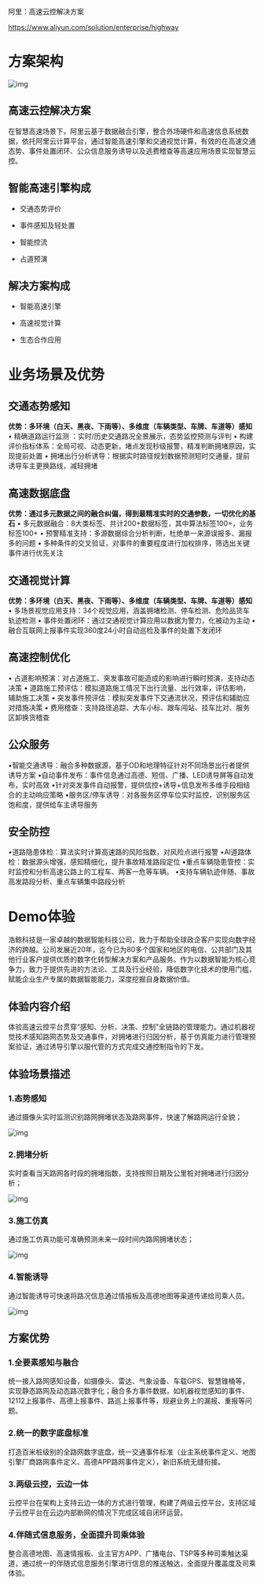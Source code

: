 阿里：高速云控解决方案

https://www.aliyun.com/solution/enterprise/highway

# 方案架构

![img](https://img.alicdn.com/tfs/TB1M0S5IoY1gK0jSZFCXXcwqXXa-1360-1164.png)

## 高速云控解决方案

在智慧高速场景下，阿里云基于数据融合引擎，整合外场硬件和高速信息系统数据，依托阿里云计算平台，通过智能高速引擎和交通视觉计算，有效的在高速交通态势、事件处置闭环、公众信息服务诱导以及逃费稽查等高速应用场景实现智慧云控。

## 智能高速引擎构成

- 交通态势评价

- 事件感知及轻处置

- 智能控流

- 占道预演

## 解决方案构成

- 智能高速引擎

- 高速视觉计算

- 生态合作应用

# 业务场景及优势

## 交通态势感知

**优势：多环境（白天、黑夜、下雨等）、多维度（车辆类型、车牌、车道等）感知** 
 • 精确道路运行监测 ：实时/历史交通路况全景展示，态势监控预测与评判
 • 构建评价指标体系：全局可视、动态更新，堵点发现秒级报警，精准判断拥堵原因，实现提前处置
 • 拥堵出行分析诱导：根据实时路径规划数据预测短时交通量，提前诱导车主更换路线，减轻拥堵

## 高速数据底盘

**优势：通过多元数据之间的融合纠偏，得到最精准实时的交通参数，一切优化的基石**
 • 多元数据融合：8大类标签、共计200+数据标签，其中算法标签100+，业务标签100+
 • 预警精准支持：多源数据综合分析判断，杜绝单一来源误报多、漏报多的问题 
 • 多种条件的交叉验证，对事件的重要程度进行加权排序，筛选出关键事件进行优先关注

## 交通视觉计算

**优势：多环境（白天、黑夜、下雨等）、多维度（车辆类型、车牌、车道等）感知**
 • 多场景视觉应用支持：34个视觉应用，涵盖拥堵检测、停车检测、危险品货车轨迹检测
 • 事件处置闭环：通过交通视觉计算应用以数据为警力，化被动为主动 
 • 融合互联网上报事件实现360度24小时自动巡检及事件的处置下发闭环

## 高速控制优化

• 占道影响预演：对占道施工、突发事故可能造成的影响进行瞬时预演，支持动态决策
 • 道路施工预评估：模拟道路施工情况下出行流量、出行效率，评估影响，辅助施工决策
 • 突发事件预评估：模拟突发事件下交通流状况，预评估和辅助应对措施决策
 • 费用稽查：支持路径追踪、大车小标、跟车闯站、挂车比对、服务区卸换货稽查

## 公众服务

•智能交通诱导：融合多种数据源，基于OD和地理特征针对不同场景出行者提供诱导方案
 •自动事件发布：事件信息通过高德、短信、广播、LED诱导屏等自动发布，实时高效
 •针对突发事件自动报警，提供信控+诱导+信息发布多维手段相结合的主动响应策略
 •服务区/停车诱导：对各服务区停车位实时监控，识别服务区饱和度，提供给车主诱导服务

## 安全防控

•道路隐患体检：算法实时计算高速路的风险指数，对风险点进行报警
 •AI道路体检：数据源头增强，感知精细化，提升事故精准路段定位
 •重点车辆隐患管控：实时监控和分析高速公路上的工程车、两客一危等车辆。
 •支持车辆轨迹伴随、事故高发路段分析、重点车辆集中路段分析

# Demo体验

浩鲸科技是一家卓越的数据智能科技公司，致力于帮助全球政企客户实现向数字经济的跨越。公司发展近20年，迄今已为80多个国家和地区的电信、公共部门及其他行业客户提供优质的数字化转型解决方案和产品服务。作为以数据智能为核心竞争力，致力于提供先进的方法论、工具及行业经验，降低数字化技术的使用门槛，赋能企业生产专属的数据智能能力，深度挖掘自身数据价值。

## 体验内容介绍

体验高速云控平台贯穿“感知、分析、决策、控制”全链路的管理能力。通过机器视觉技术感知路网态势及交通事件，对拥堵进行归因分析，基于仿真能力进行管理预案验证，通过诱导引擎以服代管的方式完成交通控制指令的下发。

## 体验场景描述

### 1.态势感知

 通过摄像头实时监测识别路网拥堵状态及路网事件，快速了解路网运行全貌；

![img](https://img.alicdn.com/tfs/TB12cAXHND1gK0jSZFKXXcJrVXa-2864-1340.png)

### 2.拥堵分析

 实时查看当天路网各时段的拥堵指数，支持按照日期及公里桩对拥堵进行归因分析；

![img](https://img.alicdn.com/tfs/TB14sP9HQP2gK0jSZPxXXacQpXa-2872-1340.png)

### 3.施工仿真

 通过施工仿真功能可准确预测未来一段时间内路网拥堵状态；

![img](https://img.alicdn.com/tfs/TB11hUaHND1gK0jSZFyXXciOVXa-2874-1342.png)

### 4.智能诱导

 通过智能诱导可快速将路况信息通过情报板及高德地图等渠道传递给司乘人员。

![img](https://img.alicdn.com/tfs/TB1Q_wbHHj1gK0jSZFuXXcrHpXa-1974-926.png)

## 方案优势

### 1.全要素感知与融合

统一接入路网感知设备，如摄像头、雷达、气象设备、车载GPS、智慧锥桶等，实现静态路网及动态路况数字化；融合多方事件数据，如机器视觉感知的事件、12112上报事件、高德上报事件、路巡上报事件等，规避业务上的漏报、重报等问题。

### 2.统一的数字底盘标准

打造百米桩级别的全路网数字底盘，统一交通事件标准（业主系统事件定义、地图引擎厂商路网事件定义、高德APP路网事件定义），新旧系统无缝衔接。

### 3.两级云控，云边一体

云控平台在架构上支持云边一体的方式进行管理，构建了两级云控平台，支持区域子云控平台在云边内部断网的情况下完成区域自闭环运营。

### 4.伴随式信息服务，全面提升司乘体验

整合高德地图、高速情报板、业主官方APP、广播电台、TSP等多种司乘触达渠道，通过统一的伴随式信息服务引擎进行信息的推送触达，全面提升覆盖度及司乘体验。